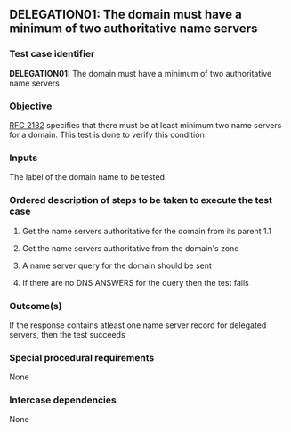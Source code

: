 ## DELEGATION01: The domain must have a minimum of two authoritative name servers   

### Test case identifier

**DELEGATION01:** The domain must have a minimum of two authoritative name servers

### Objective

[RFC 2182](http://tools.ietf.org/html/rfc2182) specifies that there must be at least minimum two name servers for a domain. This test is done to verify this condition

### Inputs

The label of the domain name to be tested

### Ordered description of steps to be taken to execute the test case

1. Get the name servers authoritative for the domain from its parent
1.1 

2. Get the name servers authoritative from the domain's zone


 
1. A name server query for the domain should be sent
2. If there are no DNS ANSWERS for the query then the test fails

### Outcome(s)

If the response contains atleast one name server record for delegated servers, then the test succeeds 

### Special procedural requirements

None 

### Intercase dependencies

None
